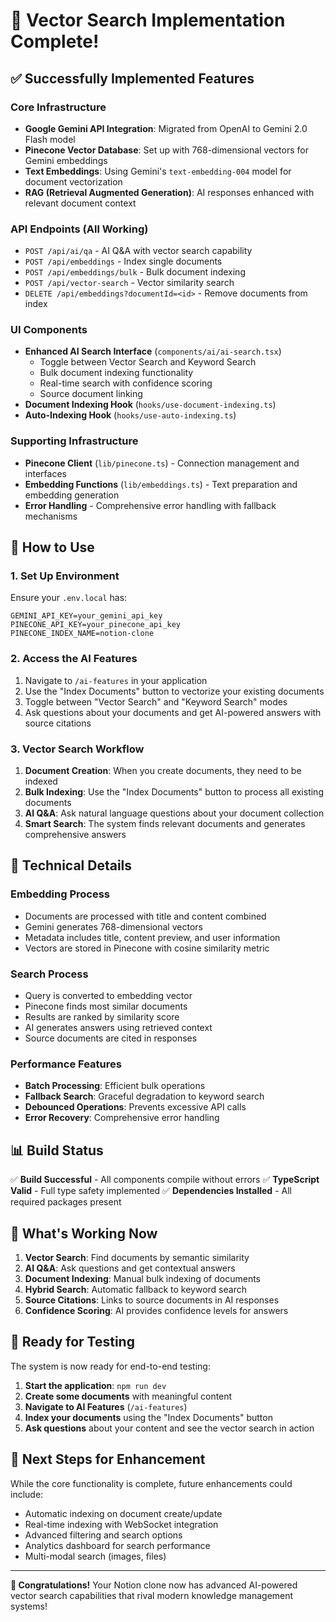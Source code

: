 # 🎉 Vector Search Implementation Complete!

## ✅ Successfully Implemented Features

### Core Infrastructure

-   **Google Gemini API Integration**: Migrated from OpenAI to Gemini 2.0 Flash model
-   **Pinecone Vector Database**: Set up with 768-dimensional vectors for Gemini embeddings
-   **Text Embeddings**: Using Gemini's `text-embedding-004` model for document vectorization
-   **RAG (Retrieval Augmented Generation)**: AI responses enhanced with relevant document context

### API Endpoints (All Working)

-   `POST /api/ai/qa` - AI Q&A with vector search capability
-   `POST /api/embeddings` - Index single documents
-   `POST /api/embeddings/bulk` - Bulk document indexing
-   `POST /api/vector-search` - Vector similarity search
-   `DELETE /api/embeddings?documentId=<id>` - Remove documents from index

### UI Components

-   **Enhanced AI Search Interface** (`components/ai/ai-search.tsx`)
    -   Toggle between Vector Search and Keyword Search
    -   Bulk document indexing functionality
    -   Real-time search with confidence scoring
    -   Source document linking
-   **Document Indexing Hook** (`hooks/use-document-indexing.ts`)
-   **Auto-Indexing Hook** (`hooks/use-auto-indexing.ts`)

### Supporting Infrastructure

-   **Pinecone Client** (`lib/pinecone.ts`) - Connection management and interfaces
-   **Embedding Functions** (`lib/embeddings.ts`) - Text preparation and embedding generation
-   **Error Handling** - Comprehensive error handling with fallback mechanisms

## 🚀 How to Use

### 1. Set Up Environment

Ensure your `.env.local` has:

```env
GEMINI_API_KEY=your_gemini_api_key
PINECONE_API_KEY=your_pinecone_api_key
PINECONE_INDEX_NAME=notion-clone
```

### 2. Access the AI Features

1. Navigate to `/ai-features` in your application
2. Use the "Index Documents" button to vectorize your existing documents
3. Toggle between "Vector Search" and "Keyword Search" modes
4. Ask questions about your documents and get AI-powered answers with source citations

### 3. Vector Search Workflow

1. **Document Creation**: When you create documents, they need to be indexed
2. **Bulk Indexing**: Use the "Index Documents" button to process all existing documents
3. **AI Q&A**: Ask natural language questions about your document collection
4. **Smart Search**: The system finds relevant documents and generates comprehensive answers

## 🔧 Technical Details

### Embedding Process

-   Documents are processed with title and content combined
-   Gemini generates 768-dimensional vectors
-   Metadata includes title, content preview, and user information
-   Vectors are stored in Pinecone with cosine similarity metric

### Search Process

-   Query is converted to embedding vector
-   Pinecone finds most similar documents
-   Results are ranked by similarity score
-   AI generates answers using retrieved context
-   Source documents are cited in responses

### Performance Features

-   **Batch Processing**: Efficient bulk operations
-   **Fallback Search**: Graceful degradation to keyword search
-   **Debounced Operations**: Prevents excessive API calls
-   **Error Recovery**: Comprehensive error handling

## 📊 Build Status

✅ **Build Successful** - All components compile without errors
✅ **TypeScript Valid** - Full type safety implemented
✅ **Dependencies Installed** - All required packages present

## 🎯 What's Working Now

1. **Vector Search**: Find documents by semantic similarity
2. **AI Q&A**: Ask questions and get contextual answers
3. **Document Indexing**: Manual bulk indexing of documents
4. **Hybrid Search**: Automatic fallback to keyword search
5. **Source Citations**: Links to source documents in AI responses
6. **Confidence Scoring**: AI provides confidence levels for answers

## 🔮 Ready for Testing

The system is now ready for end-to-end testing:

1. **Start the application**: `npm run dev`
2. **Create some documents** with meaningful content
3. **Navigate to AI Features** (`/ai-features`)
4. **Index your documents** using the "Index Documents" button
5. **Ask questions** about your content and see the vector search in action

## 📝 Next Steps for Enhancement

While the core functionality is complete, future enhancements could include:

-   Automatic indexing on document create/update
-   Real-time indexing with WebSocket integration
-   Advanced filtering and search options
-   Analytics dashboard for search performance
-   Multi-modal search (images, files)

---

**🎊 Congratulations!** Your Notion clone now has advanced AI-powered vector search capabilities that rival modern knowledge management systems!
